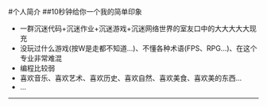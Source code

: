#个人简介
##10秒钟给你一个我的简单印象
* 一群沉迷代码+沉迷作业+沉迷游戏+沉迷网络世界的室友口中的大大大大大现充
* 没玩过什么游戏(按W是走都不知道...)、不懂各种术语(FPS、RPG...)、在这个专业非常难混
* 编程比较弱
* 喜欢音乐、喜欢艺术、喜欢历史、喜欢自然、喜欢美食、喜欢美的东西...
* ...

***

